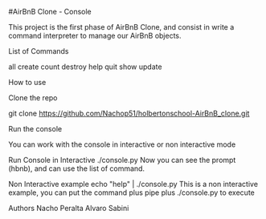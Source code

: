 #AirBnB Clone - Console

This project is the first phase of AirBnB Clone, and consist in write a 
command interpreter to manage our AirBnB objects.

List of Commands

all
create
count
destroy
help
quit
show
update

How to use

Clone the repo

git clone https://github.com/Nachop51/holbertonschool-AirBnB_clone.git

Run the console

You can work with the console in interactive or non interactive mode

Run Console in Interactive
./console.py
Now you can see the prompt (hbnb), and can use the list of command.

Non Interactive example
echo "help" | ./console.py
This is a non interactive example, you can put the command plus pipe plus 
./console.py to execute

Authors
Nacho Peralta
Alvaro Sabini


